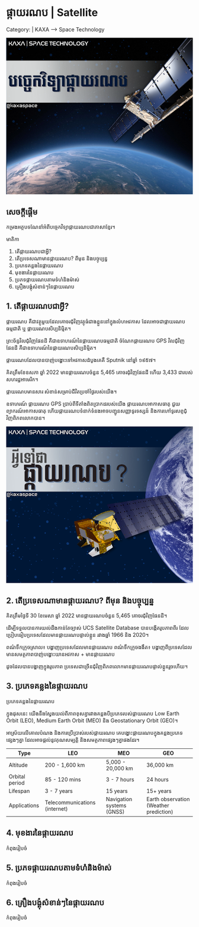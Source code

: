 # ផ្កាយរណប | Satellite 

Category: | KAXA --> Space Technology

![TableOfContents](./img/toc.png)

## សេចក្តីផ្តើម
កម្រងអត្ថបទណែនាំអំពីបច្ចេកវិទ្យាផ្កាយរណបជាភាសាខ្មែរ។

មាតិកា
1. តើផ្កាយរណបជាអ្វី?
2. តើប្រទេសណាមានផ្កាយរណប? ពីមុន និងបច្ចុប្បន្ន
3. ប្រភេទគន្លងនៃផ្កាយរណប
4. មុខងារនៃផ្កាយរណប
5. ប្រភទផ្កាយរណបតាមទំហំនិងម៉ាស់
6. គ្រឿងបង្គុំសំខាន់ៗនៃផ្កាយរណប


## 1. តើផ្កាយរណបជាអ្វី?
ផ្កាយរណប គឺជាវត្ថុមួយដែលគោចរជុំវិញវត្ថុធំជាងខ្លួននៅក្នុងលំហអវកាស ដែលអាចជាផ្កាយរណបធម្មជាតិ ឬ ផ្កាយរណបសិប្បនិម្មិត។ 

ព្រះច័ន្ទវិលជុំវិញផែនដី គឺជាឧទាហរណ៍នៃផ្កាយរណបធម្មជាតិ ចំណែកផ្កាយរណប GPS វិលជុំវិញផែនដី គឺជាឧទាហរណ៍នៃផ្កាយរណបសិប្បនិម្មិត។

ផ្កាយរណបដែលបានបាញ់បង្ហោះទៅអវកាសដំបូងគេគឺ Sputnik នៅឆ្នាំ ១៩៥៧។

គិតត្រឹមខែឧសភា ឆ្នាំ 2022 មានផ្កាយរណបចំនួន 5,465 គោចរជុំវិញផែនដី ហើយ 3,433 ជារបស់សហរដ្ឋអាមេរិក។

ផ្កាយរណបមានសារៈសំខាន់សម្រាប់ជីវិតប្រចាំថ្ងៃរបស់យើង។ 

ឧទាហរណ៍ ផ្កាយរណប GPS ប្រាប់ពីទីតាំងពិតប្រាកដរបស់យើង ផ្កាយរណបអាកាសធាតុ ជួយព្យាករណ៍អាកាសធាតុ ហើយផ្កាយរណបទំនាក់ទំនងអាចបញ្ជូនសញ្ញាទូរទស្សន៍ និងការហៅទូរសព្ទជុំវិញពិភពលោកបាន។

![whatIsSatellite](./img/whatIsSatellite.png)

## 2. តើប្រទេសណាមានផ្កាយរណប? ពីមុន និងបច្ចុប្បន្ន

គិតត្រឹមថ្ងៃទី 30 ខែមេសា ឆ្នាំ 2022 មានផ្កាយរណបចំនួន 5,465 គោចរជុំវិញផែនដី។

ដើម្បីទទួលបានការយល់ដឹងកាន់តែច្បាស់ UCS Satellite Database បានបង្កើតរូបភាពពីរ ដែលប្រៀបធៀបប្រទេសដែលមានផ្កាយរណបផ្ទាល់ខ្លួន រវាងឆ្នាំ 1966 និង 2020។

ពណ៌​ទឹកក្រូច​ស្រាល៖ បង្ហាញ​ប្រទេស​ដែល​មាន​ផ្កាយរណប
ពណ៌ទឹកក្រូចងងឹត៖ បង្ហាញពីប្រទេសដែលមានសមត្ថភាពបាញ់បង្ហោះយានអវកាស + មានផ្កាយរណប

ដូចដែលបានបង្ហាញក្នុងរូបភាព ប្រទេសជាច្រើនជុំវិញពិភពលោកមានផ្កាយរណបផ្ទាល់ខ្លួនរួចហើយ។

## 3. ប្រភេទគន្លងនៃផ្កាយរណប
ប្រភេទគន្លងនៃផ្កាយរណប

ក្នុងផុសនេះ យើងនឹងស្វែងយល់ពីភាពខុសគ្នារវាងគន្លងបីប្រភេទរបស់ផ្កាយរណប Low Earth Orbit (LEO), Medium Earth Orbit (MEO) និង Geostationary Orbit (GEO)។

អាស្រ័យលើគោលបំណង និងការប្រើប្រាស់របស់ផ្កាយរណប គេបង្ហោះផ្កាយរណបក្នុងគន្លងប្រភេទផ្សេងៗគ្នា ដែលអាចផ្តល់នូវគុណសម្បត្តិ និងសមត្ថភាពផ្សេងៗគ្នាផងដែរ។

| Type| LEO | MEO | GEO |
| ------------- | --- | --- | --- |
| Altitude  | 200 - 1,600  km  | 5,000 - 20,000 km | 36,000 km |
| Orbital period  | 85 - 120 mins | 3 - 7 hours | 24 hours |
| Lifespan  | 3 - 7 years | 15 years | 15+ years |
| Applications  | Telecommunications (internet) | Navigation systems (GNSS) | Earth observation (Weather prediction) |

## 4. មុខងារនៃផ្កាយរណប
កំពុងរៀបចំ

## 5. ប្រភទផ្កាយរណបតាមទំហំនិងម៉ាស់
កំពុងរៀបចំ

## 6. គ្រឿងបង្គុំសំខាន់ៗនៃផ្កាយរណប
កំពុងរៀបចំ
